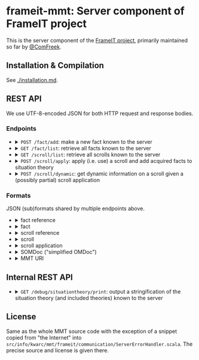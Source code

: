 # frameit-mmt: Server component of FrameIT project

This is the server component of the [FrameIT project](https://kwarc.info/systems/frameit/), primarily maintained so far by [@ComFreek](https://github.com/ComFreek).

## Installation & Compilation

See [./installation.md](./installation.md).

## REST API

We use UTF-8-encoded JSON for both HTTP request and response bodies.

### Endpoints

- <details><summary><code>POST /fact/add</code>: make a new fact known to the server</summary>

  - request: a fact JSON object as detailed above without the "ref" field
  - response a fact reference JSON object

  </details>

- <details><summary><code>GET /fact/list</code>: retrieve all facts known to the server</summary>

  - request: none
  - response a JSON array containing fact JSON objects

  </details>

- <details><summary><code>GET /scroll/list</code>: retrieve all scrolls known to the server</summary>

  - request: none
  - response a JSON array containing scroll JSON objects

  </details>

- <details><summary><code>POST /scroll/apply</code>: apply (i.e. use) a scroll and add acquired facts to situation theory</summary>

  - request: scroll application JSON object
  - response a JSON array of fact JSON objects

  </details>

- <details><summary><code>POST /scroll/dynamic</code>: get dynamic information on a scroll given a (possibly partial) scroll application</summary>

  - request: scroll application JSON object
  - response a scroll JSON object
  
  Note that the return value differs from the scroll as output by `/scroll/list` making this endpoint useful after all.
  Namely, all fact and scroll labels, all fact types, and all fact definitions are subject to being dynamically adapted to the (possibly) partial scroll application.
  
  For example, if the original scroll stated `A: point ❘ meta ?MetaAnnotations?label "A" ❙` to be a required fact with label "A"
  and the scroll application maps `A` to `P`  (where `P: point ❘ meta ?MetaAnnotations?label "P"` comes from the situation theory and has label "P"),
  then the dynamic scroll output by this endpoint will state `A: point ❘ meta ?MetaAnnotations?label "P" ❙`.
  The same holds for more complex labels built out of multiple labels of facts. 

  </details>

### Formats

JSON (sub)formats shared by multiple endpoints above.

- <details><summary>fact reference</summary>

    ```javascript
    {"uri": /* MMT URI */}
    ```
    
    Format only given for informational purposes, the game engine should treat fact reference objects opaquely.
    Do not depend on their internal structure.

  </details>

- <details><summary>fact</summary>

    - variant a: general facts:
    
      ```javascript
      {
        "ref": /* fact reference */
        "label": "some label",
        "kind": "general",
        "tp": /* SOMDoc */,
        "df": /* SOMDoc or null or left out */
      }
      ```

    - variant b: veq facts
    
      ```javascript
      {
        "ref": /* fact reference */
        "label": "some label",
        "kind": "veq",
        "lhs":   /* SOMDoc */,
        "value": /* SOMDoc (must be an OMF) */
      }
      ```

  </details>

- <details><summary>scroll reference</summary>

    ```javascript
    {
      "problemTheory": /* MMT URI */,
      "solutionTheory": /* MMT URI */
    }
    ```
  
    Format only given for informational purposes, the game engine should treat scroll reference objects opaquely.
    Do not depend on their internal structure. 

  </details>

- <details><summary>scroll</summary>

    ```javascript
    {
      "ref": /* scroll reference */,
      "label": "some label",
      "description": "some description",
      "requiredFacts": /* array of facts; facts that the scroll required you to give for scroll application */
      "acquiredFacts": /* array of facts; facts that the scroll gives you upon successful scroll application */
    }
    ```

  </details>

- <details><summary>scroll application</summary>

    ```javascript
    {
      "scroll": /* scroll reference */,
      "assignments": [
        ["ref": /* fact reference */, /* SOMDoc (the assigned term to the fact slot) */],
        /* ... more elements (same syntax) */
      ]
    }
    ```

  </details>

- <details><summary>SOMDoc ("simplified OMDoc")</summary>

    We follow the (insert link here to omdoc json standard) with one addition elaborated on below.
    For quick reference, here is a representative sample of SOMDoc:
    
    - `{"kind": "OMS", "uri": "..."}`
    - `{"kind": "OMA", "applicant": /* SOMDoc JSON object */, "arguments": /* array of SOMDoc JSON objects */}`
    - `{"kind": "OMI", "value": 42}`
    - `{"kind": "OMF", "float": 0.1234}`
    - `{"kind": "OMSTR", "string": "string in UTF-8 encoding"}`
    - `{"kind": "RAW", "xml": "OMDoc XML"}` (our addition to the (insert link here to omdoc json standard))

  </details>

- <details><summary>MMT URI</summary>

    A JSON string representing an MMT URI. We follow the string representation of MMT URIs as implemented in MMT itself.

  </details>

## Internal REST API

- <details><summary><code>GET /debug/situationtheory/print</code>: output a stringification of the situation theory (and included theories) known to the server</summary>

  - request: none
  - response a JSON string containing MMT surface syntax (probably unparsable by MMT; for human consumption only)

  </details>

## License

Same as the whole MMT source code with the exception of a snippet copied from "the Internet" into `src/info/kwarc/mmt/frameit/communication/ServerErrorHandler.scala`. The precise source and license is given there.

